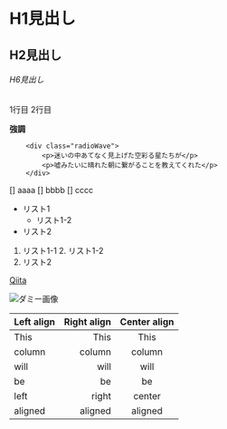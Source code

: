 # H1見出し
## H2見出し
###### H6見出し

1行目
2行目

**強調**

```html:sample
    <div class="radioWave">
        <p>迷いの中あてなく見上げた空彩る星たちが</p>
        <p>嘘みたいに晴れた朝に繋がることを教えてくれた</p>
    </div>
```

[] aaaa
[] bbbb
[] cccc

* リスト1
    * リスト1-2
* リスト2

1. リスト1-1
    2. リスト1-2
3. リスト2

[Qiita](http://qiita.com)

![ダミー画像](http://placehold.it/100 "ダミー画像")

| Left align | Right align | Center align |
|:-----------|------------:|:------------:|
| This       |        This |     This     |
| column     |      column |    column    |
| will       |        will |     will     |
| be         |          be |      be      |
| left       |       right |    center    |
| aligned    |     aligned |   aligned    |
